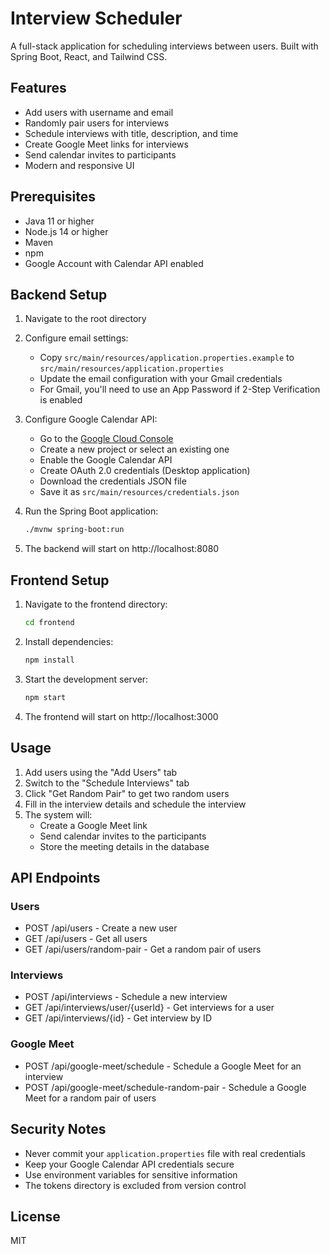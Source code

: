 # Interview Scheduler

A full-stack application for scheduling interviews between users. Built with Spring Boot, React, and Tailwind CSS.

## Features

- Add users with username and email
- Randomly pair users for interviews
- Schedule interviews with title, description, and time
- Create Google Meet links for interviews
- Send calendar invites to participants
- Modern and responsive UI

## Prerequisites

- Java 11 or higher
- Node.js 14 or higher
- Maven
- npm
- Google Account with Calendar API enabled

## Backend Setup

1. Navigate to the root directory
2. Configure email settings:

   - Copy `src/main/resources/application.properties.example` to `src/main/resources/application.properties`
   - Update the email configuration with your Gmail credentials
   - For Gmail, you'll need to use an App Password if 2-Step Verification is enabled

3. Configure Google Calendar API:

   - Go to the [Google Cloud Console](https://console.cloud.google.com/)
   - Create a new project or select an existing one
   - Enable the Google Calendar API
   - Create OAuth 2.0 credentials (Desktop application)
   - Download the credentials JSON file
   - Save it as `src/main/resources/credentials.json`

4. Run the Spring Boot application:
   ```bash
   ./mvnw spring-boot:run
   ```
5. The backend will start on http://localhost:8080

## Frontend Setup

1. Navigate to the frontend directory:

   ```bash
   cd frontend
   ```

2. Install dependencies:

   ```bash
   npm install
   ```

3. Start the development server:

   ```bash
   npm start
   ```

4. The frontend will start on http://localhost:3000

## Usage

1. Add users using the "Add Users" tab
2. Switch to the "Schedule Interviews" tab
3. Click "Get Random Pair" to get two random users
4. Fill in the interview details and schedule the interview
5. The system will:
   - Create a Google Meet link
   - Send calendar invites to the participants
   - Store the meeting details in the database

## API Endpoints

### Users

- POST /api/users - Create a new user
- GET /api/users - Get all users
- GET /api/users/random-pair - Get a random pair of users

### Interviews

- POST /api/interviews - Schedule a new interview
- GET /api/interviews/user/{userId} - Get interviews for a user
- GET /api/interviews/{id} - Get interview by ID

### Google Meet

- POST /api/google-meet/schedule - Schedule a Google Meet for an interview
- POST /api/google-meet/schedule-random-pair - Schedule a Google Meet for a random pair of users

## Security Notes

- Never commit your `application.properties` file with real credentials
- Keep your Google Calendar API credentials secure
- Use environment variables for sensitive information
- The tokens directory is excluded from version control

## License

MIT
